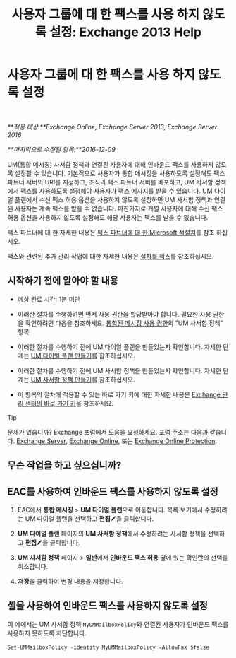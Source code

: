 ﻿---
title: '사용자 그룹에 대 한 팩스를 사용 하지 않도록 설정: Exchange 2013 Help'
TOCTitle: 사용자 그룹에 대 한 팩스를 사용 하지 않도록 설정
ms:assetid: 1c57c3ba-2b0e-43dd-9b28-43bada1592c5
ms:mtpsurl: https://technet.microsoft.com/ko-kr/library/JJ650864(v=EXCHG.150)
ms:contentKeyID: 52057893
ms.date: 05/22/2018
mtps_version: v=EXCHG.150
ms.translationtype: MT
---

# 사용자 그룹에 대 한 팩스를 사용 하지 않도록 설정

 

_**적용 대상:**Exchange Online, Exchange Server 2013, Exchange Server 2016_

_**마지막으로 수정된 항목:**2016-12-09_

UM(통합 메시징) 사서함 정책과 연결된 사용자에 대해 인바운드 팩스를 사용하지 않도록 설정할 수 있습니다. 기본적으로 사용자가 통합 메시징을 사용하도록 설정해도 팩스 파트너 서버의 URI를 지정하고, 조직의 팩스 파트너 서버를 배포하고, UM 사서함 정책에서 팩스를 사용하도록 설정해야 사용자가 팩스 메시지를 받을 수 있습니다. UM 다이얼 플랜에서 수신 팩스 허용 옵션을 사용하지 않도록 설정하면 UM 사서함 정책과 연결된 사용자는 계속 팩스를 받을 수 없습니다. 마찬가지로 개별 사용자에 대해 수신 팩스 허용 옵션을 사용하지 않도록 설정해도 해당 사용자는 팩스를 받을 수 없습니다.

팩스 파트너에 대 한 자세한 내용은 [팩스 파트너에 대 한 Microsoft 적절치](https://go.microsoft.com/fwlink/?linkid=190238)를 참조 하십시오.

팩스와 관련된 추가 관리 작업에 대한 자세한 내용은 [절차를 팩스](faxing-procedures-exchange-2013-help.md)를 참조하십시오.

## 시작하기 전에 알아야 할 내용

  - 예상 완료 시간: 1분 미만

  - 이러한 절차를 수행하려면 먼저 사용 권한을 할당받아야 합니다. 필요한 사용 권한을 확인하려면 다음을 참조하세요. [통합된 메시징 사용 권한](unified-messaging-permissions-exchange-2013-help.md)의 "UM 사서함 정책" 항목

  - 이러한 절차를 수행하기 전에 UM 다이얼 플랜을 만들었는지 확인합니다. 자세한 단계는 [UM 다이얼 플랜 만들기](create-a-um-dial-plan-exchange-2013-help.md)를 참조하십시오.

  - 이러한 절차를 수행하기 전에 UM 사서함 정책을 만들었는지 확인합니다. 자세한 단계는 [UM 사서함 정책 만들기](create-a-um-mailbox-policy-exchange-2013-help.md)를 참조하십시오.

  - 이 항목의 절차에 적용할 수 있는 바로 가기 키에 대한 자세한 내용은 [Exchange 관리 센터의 바로 가기 키](keyboard-shortcuts-in-the-exchange-admin-center-exchange-online-protection-help.md)을 참조하세요.


> [!TIP]
> 문제가 있습니까? Exchange 포럼에서 도움을 요청하세요. 포럼 주소는 다음과 같습니다. <A href="https://go.microsoft.com/fwlink/p/?linkid=60612">Exchange Server</A>, <A href="https://go.microsoft.com/fwlink/p/?linkid=267542">Exchange Online</A>, 또는 <A href="https://go.microsoft.com/fwlink/p/?linkid=285351">Exchange Online Protection</A>.



## 무슨 작업을 하고 싶으십니까?

## EAC를 사용하여 인바운드 팩스를 사용하지 않도록 설정

1.  EAC에서 **통합 메시징** \> **UM 다이얼 플랜**으로 이동합니다. 목록 보기에서 수정하려는 UM 다이얼 플랜을 선택하고 **편집**![편집 아이콘](images/JJ218640.6f53ccb2-1f13-4c02-bea0-30690e6ea71d(EXCHG.150).gif "편집 아이콘")을 클릭합니다.

2.  **UM 다이얼 플랜** 페이지의 **UM 사서함 정책**에서 수정하려는 사서함 정책을 선택하고 **편집**![편집 아이콘](images/JJ218640.6f53ccb2-1f13-4c02-bea0-30690e6ea71d(EXCHG.150).gif "편집 아이콘")을 클릭합니다.

3.  **UM 사서함 정책** 페이지 \> **일반**에서 **인바운드 팩스 허용** 옆에 있는 확인란의 선택을 취소합니다.

4.  **저장**을 클릭하여 변경 내용을 저장합니다.

## 셸을 사용하여 인바운드 팩스를 사용하지 않도록 설정

이 예에서는 UM 사서함 정책 `MyUMMailboxPolicy`와 연결된 사용자가 인바운드 팩스를 사용하지 못하도록 차단합니다.

    Set-UMMailboxPolicy -identity MyUMMailboxPolicy -AllowFax $false

